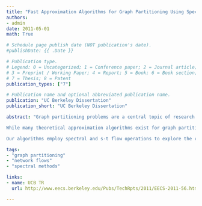```yaml
---
title: "Fast Approximation Algorithms for Graph Partitioning Using Spectral and Semidefinite-Programming Techniques"
authors:
- admin
date: 2011-05-01
math: True

# Schedule page publish date (NOT publication's date).
#publishDate: {{ .Date }}

# Publication type.
# Legend: 0 = Uncategorized; 1 = Conference paper; 2 = Journal article;
# 3 = Preprint / Working Paper; 4 = Report; 5 = Book; 6 = Book section;
# 7 = Thesis; 8 = Patent
publication_types: ["7"]

# Publication name and optional abbreviated publication name.
publication: "UC Berkeley Dissertation"
publication_short: "UC Berkeley Dissertation"

abstract: "Graph partitioning problems are a central topic of research in the study of approximation algorithms. They are of interest to theoretical computer scientists for their far-reaching connections to spectral graph theory, metric embeddings and inapproximability theory. And they are also important for many practitioners, as algorithms for graph partitioning are often fundamental primitives in the solution of other problems, such as image segmentation, clustering and social-network analysis.

While many theoretical approximation algorithms exist for graph partitioning, they often rely on multicommodity-flow computations that are quadratic time in the worst case and are too time-consuming for the massive graphs that are prevalent in today's applications. In this thesis, we study the design of approximation algorithms that yield strong approximation ratios, while running in subquadratic time and relying on computational procedures that are often fast in practice.

Our algorithms employ spectral and s-t flow operations to explore the cuts of a graph in a very efficient way. A crucial ingredient in their design is the usage of random walks that capture the sparse cuts of a graph better than single eigenvectors. The analysis of our methods is particularly simple, as it relies on a semidefinite programming formulation of the graph partitioning problem of choice. Indeed, we can develop our algorithms as primal-dual methods for solving a semidefinite program and show that certain random walks arise naturally from this approach."

tags:
- "graph partitioning"
- "network flows"
- "spectral methods"

links:
- name: UCB TR
  url: http://www.eecs.berkeley.edu/Pubs/TechRpts/2011/EECS-2011-56.html

---
```

